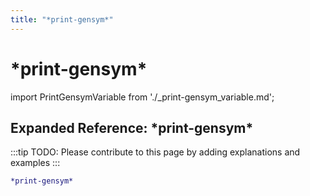 ```yaml
---
title: "*print-gensym*"
---
```


# \*print-gensym\*

import PrintGensymVariable from './_print-gensym_variable.md';

<PrintGensymVariable />

## Expanded Reference: \*print-gensym\*

:::tip
TODO: Please contribute to this page by adding explanations and examples
:::

```lisp
*print-gensym*
```
